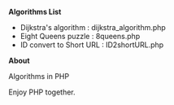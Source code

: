 **Algorithms List**

- Dijkstra's algorithm : dijkstra_algorithm.php
- Eight Queens puzzle : 8queens.php
- ID convert to Short URL : ID2shortURL.php

**About**

Algorithms in PHP

Enjoy PHP together.
